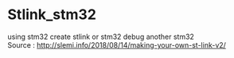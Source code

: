 # Stlink_stm32
using stm32 create stlink or stm32 debug another stm32 <br>
Source : http://slemi.info/2018/08/14/making-your-own-st-link-v2/ 
